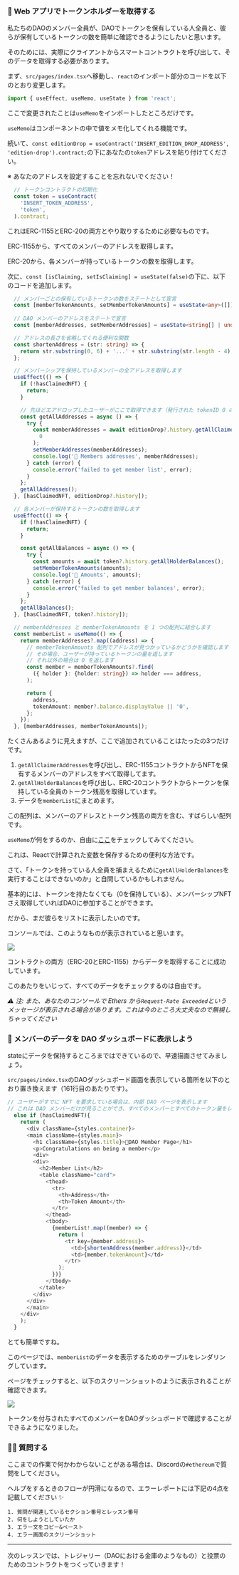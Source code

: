 ### 🥺 Web アプリでトークンホルダーを取得する

私たちのDAOのメンバー全員が、DAOでトークンを保有している人全員と、彼らが保有しているトークンの数を簡単に確認できるようにしたいと思います。

そのためには、実際にクライアントからスマートコントラクトを呼び出して、そのデータを取得する必要があります。

まず、`src/pages/index.tsx`へ移動し、`react`のインポート部分のコードを以下のとおり変更します。

```typescript
import { useEffect, useMemo, useState } from 'react';
```

ここで変更されたことは`useMemo`をインポートしたところだけです。

`useMemo`はコンポーネントの中で値をメモ化してくれる機能です。

続いて、`const editionDrop = useContract('INSERT_EDITION_DROP_ADDRESS', 'edition-drop').contract;`の下にあなたの`token`アドレスを貼り付けてください。

※ あなたのアドレスを設定することを忘れないでください！

```typescript
  // トークンコントラクトの初期化
  const token = useContract(
    'INSERT_TOKEN_ADDRESS',
    'token',
  ).contract;
```

これはERC-1155とERC-20の両方とやり取りするために必要なものです。

ERC-1155から、すべてのメンバーのアドレスを取得します。

ERC-20から、各メンバーが持っているトークンの数を取得します。

次に、`const [isClaiming, setIsClaiming] = useState(false)`の下に、以下のコードを追加します。

```typescript
  // メンバーごとの保有しているトークンの数をステートとして宣言
  const [memberTokenAmounts, setMemberTokenAmounts] = useState<any>([]);
  
  // DAO メンバーのアドレスをステートで宣言
  const [memberAddresses, setMemberAddresses] = useState<string[] | undefined>([]);

  // アドレスの長さを省略してくれる便利な関数
  const shortenAddress = (str: string) => {
    return str.substring(0, 6) + '...' + str.substring(str.length - 4);
  };

  // メンバーシップを保持しているメンバーの全アドレスを取得します
  useEffect(() => {
    if (!hasClaimedNFT) {
      return;
    }

    // 先ほどエアドロップしたユーザーがここで取得できます（発行された tokenID 0 のメンバーシップ NFT）
    const getAllAddresses = async () => {
      try {
        const memberAddresses = await editionDrop?.history.getAllClaimerAddresses(
          0
        );
        setMemberAddresses(memberAddresses);
        console.log('🚀 Members addresses', memberAddresses);
      } catch (error) {
        console.error('failed to get member list', error);
      }
    };
    getAllAddresses();
  }, [hasClaimedNFT, editionDrop?.history]);

  // 各メンバーが保持するトークンの数を取得します
  useEffect(() => {
    if (!hasClaimedNFT) {
      return;
    }

    const getAllBalances = async () => {
      try {
        const amounts = await token?.history.getAllHolderBalances();
        setMemberTokenAmounts(amounts);
        console.log('👜 Amounts', amounts);
      } catch (error) {
        console.error('failed to get member balances', error);
      }
    };
    getAllBalances();
  }, [hasClaimedNFT, token?.history]);

  // memberAddresses と memberTokenAmounts を 1 つの配列に結合します
  const memberList = useMemo(() => {
    return memberAddresses?.map((address) => {
      // memberTokenAmounts 配列でアドレスが見つかっているかどうかを確認します
      // その場合、ユーザーが持っているトークンの量を返します
      // それ以外の場合は 0 を返します
      const member = memberTokenAmounts?.find(
        ({ holder }: {holder: string}) => holder === address,
      );

      return {
        address,
        tokenAmount: member?.balance.displayValue || '0',
      };
    });
  }, [memberAddresses, memberTokenAmounts]);
```

たくさんあるように見えますが、ここで追加されていることはたったの3つだけです。

1. `getAllClaimerAddresses`を呼び出し、ERC-1155コントラクトからNFTを保有するメンバーのアドレスをすべて取得してます。
2. `getAllHolderBalances`を呼び出し、ERC-20コントラクトからトークンを保持している全員のトークン残高を取得しています。
3. データを`memberList`にまとめます。

この配列は、メンバーのアドレスとトークン残高の両方を含む、すばらしい配列です。

`useMemo`が何をするのか、自由に[ここ](https://reactjs.org/docs/hooks-reference.html#usememo)をチェックしてみてください。

これは、Reactで計算された変数を保存するための便利な方法です。

さて、「トークンを持っている人全員を捕まえるために`getAllHolderBalances`を実行することはできないのか」と自問しているかもしれません。

基本的には、トークンを持たなくても（0を保持している）、メンバーシップNFTさえ取得していればDAOに参加することができます。

だから、まだ彼らをリストに表示したいのです。

コンソールでは、このようなものが表示されていると思います。

![](/public/images/ETH-DAO/section-3/3_2_1.png)

コントラクトの両方（ERC-20とERC-1155）からデータを取得することに成功しています。

このあたりをいじって、すべてのデータをチェックするのは自由です。

_⚠️ 注: また、あなたのコンソールで Ethers から`Request-Rate Exceeded`というメッセージが表示される場合があります。これは今のところ大丈夫なので無視しちゃってください_


### 🤯 メンバーのデータを DAO ダッシュボードに表示しよう

stateにデータを保持するところまではできているので、早速描画させてみましょう。

`src/pages/index.tsx`のDAOダッシュボード画面を表示している箇所を以下のとおり置き換えます（161行目のあたりです）。

```typescript
// ユーザーがすでに NFT を要求している場合は、内部 DAO ページを表示します
// これは DAO メンバーだけが見ることができ、すべてのメンバーとすべてのトークン量をレンダリングします
  else if (hasClaimedNFT){
    return (
      <div className={styles.container}>
      <main className={styles.main}>
        <h1 className={styles.title}>🍪DAO Member Page</h1>
        <p>Congratulations on being a member</p>
        <div>
        <div>
          <h2>Member List</h2>
          <table className="card">
            <thead>
              <tr>
                <th>Address</th>
                <th>Token Amount</th>
              </tr>
            </thead>
            <tbody>
              {memberList!.map((member) => {
                return (
                  <tr key={member.address}>
                    <td>{shortenAddress(member.address)}</td>
                    <td>{member.tokenAmount}</td>
                  </tr>
                );
              })}
            </tbody>
          </table>
        </div>
      </div>
      </main>
    </div>
    );
  }
```

とても簡単ですね。

このページでは、`memberList`のデータを表示するためのテーブルをレンダリングしています。

ページをチェックすると、以下のスクリーンショットのように表示されることが確認できます。

![](/public/images/ETH-DAO/section-3/3_2_2.png)

トークンを付与されたすべてのメンバーをDAOダッシュボードで確認することができるようになりました。


### 🙋‍♂️ 質問する

ここまでの作業で何かわからないことがある場合は、Discordの`#ethereum`で質問をしてください。

ヘルプをするときのフローが円滑になるので、エラーレポートには下記の4点を記載してください ✨

```
1. 質問が関連しているセクション番号とレッスン番号
2. 何をしようとしていたか
3. エラー文をコピー&ペースト
4. エラー画面のスクリーンショット
```

---

次のレッスンでは、トレジャリー（DAOにおける金庫のようなもの）と投票のためのコントラクトをつくっていきます！
